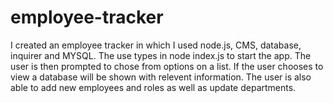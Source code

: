 # employee-tracker

I created an employee tracker in which I used node.js, CMS, database, inquirer and MYSQL. The use types in node index.js to start the app. The user is then prompted to chose from options on a list. If the user chooses to view a database will be shown with relevent information. The user is also able to add new employees and roles as well as update departments.
